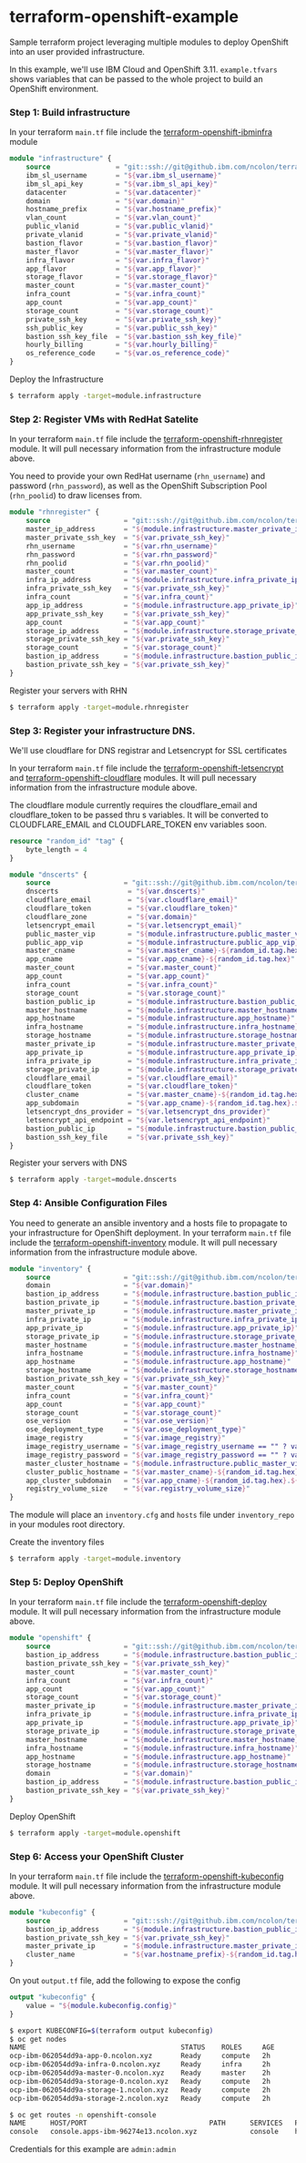 # terraform-openshift-example

Sample terraform project leveraging multiple modules to deploy OpenShift into an user provided infrastructure.

In this example, we'll use IBM Cloud and OpenShift 3.11. `example.tfvars` shows variables that can be passed to the whole project to build an OpenShift environment.


### Step 1:  Build infrastructure

In your terraform `main.tf` file include the [terraform-openshift-ibminfra](https://github.ibm.com/ncolon/terraform-openshift-ibminfra) module

```terraform
module "infrastructure" {
    source                = "git::ssh://git@github.ibm.com/ncolon/terraform-openshift-ibminfra.git"
    ibm_sl_username       = "${var.ibm_sl_username}"
    ibm_sl_api_key        = "${var.ibm_sl_api_key}"
    datacenter            = "${var.datacenter}"
    domain                = "${var.domain}"
    hostname_prefix       = "${var.hostname_prefix}"
    vlan_count            = "${var.vlan_count}"
    public_vlanid         = "${var.public_vlanid}"
    private_vlanid        = "${var.private_vlanid}"
    bastion_flavor        = "${var.bastion_flavor}"
    master_flavor         = "${var.master_flavor}"
    infra_flavor          = "${var.infra_flavor}"
    app_flavor            = "${var.app_flavor}"
    storage_flavor        = "${var.storage_flavor}"
    master_count          = "${var.master_count}"
    infra_count           = "${var.infra_count}"
    app_count             = "${var.app_count}"
    storage_count         = "${var.storage_count}"
    private_ssh_key       = "${var.private_ssh_key}"
    ssh_public_key        = "${var.public_ssh_key}"
    bastion_ssh_key_file  = "${var.bastion_ssh_key_file}"
    hourly_billing        = "${var.hourly_billing}"
    os_reference_code     = "${var.os_reference_code}"
}
```

Deploy the Infrastructure
```bash
$ terraform apply -target=module.infrastructure
```

### Step 2: Register VMs with RedHat Satelite

In your terraform `main.tf` file include the [terraform-openshift-rhnregister](https://github.ibm.com/ncolon/terraform-openshift-rhnregister) module.  It will pull necessary information from the infrastructure module above.

You need to provide your own RedHat username (`rhn_username`) and password (`rhn_password`), as well as the OpenShift Subscription Pool (`rhn_poolid`) to draw licenses from.

```terraform
module "rhnregister" {
    source                  = "git::ssh://git@github.ibm.com/ncolon/terraform-openshift-rhnregister.git"
    master_ip_address       = "${module.infrastructure.master_private_ip}"
    master_private_ssh_key  = "${var.private_ssh_key}"
    rhn_username            = "${var.rhn_username}"
    rhn_password            = "${var.rhn_password}"
    rhn_poolid              = "${var.rhn_poolid}"
    master_count            = "${var.master_count}"
    infra_ip_address        = "${module.infrastructure.infra_private_ip}"
    infra_private_ssh_key   = "${var.private_ssh_key}"
    infra_count             = "${var.infra_count}"
    app_ip_address          = "${module.infrastructure.app_private_ip}"
    app_private_ssh_key     = "${var.private_ssh_key}"
    app_count               = "${var.app_count}"
    storage_ip_address      = "${module.infrastructure.storage_private_ip}"
    storage_private_ssh_key = "${var.private_ssh_key}"
    storage_count           = "${var.storage_count}"
    bastion_ip_address      = "${module.infrastructure.bastion_public_ip}"
    bastion_private_ssh_key = "${var.private_ssh_key}"
}
```

Register your servers with RHN
```bash
$ terraform apply -target=module.rhnregister
```

### Step 3: Register your infrastructure DNS.
We'll use cloudflare for DNS registrar and Letsencrypt for SSL certificates

In your terraform `main.tf` file include the [terraform-openshift-letsencrypt](https://github.ibm.com/ncolon/terraform-openshift-ibminfra) and [terraform-openshift-cloudflare](https://github.ibm.com/ncolon/terraform-openshift-ibminfra) modules. It will pull necessary information from the infrastructure module above.

The cloudflare module currently requires the cloudflare_email and cloudflare_token to be passed thru s variables.  It will be converted to CLOUDFLARE_EMAIL and CLOUDFLARE_TOKEN env variables soon.

```terraform
resource "random_id" "tag" {
    byte_length = 4
}

module "dnscerts" {
    source                  = "git::ssh://git@github.ibm.com/ncolon/terraform-openshift-dnscerts.git"
    dnscerts                 = "${var.dnscerts}"
    cloudflare_email         = "${var.cloudflare_email}"
    cloudflare_token         = "${var.cloudflare_token}"
    cloudflare_zone          = "${var.domain}"
    letsencrypt_email        = "${var.letsencrypt_email}"
    public_master_vip        = "${module.infrastructure.public_master_vip}"
    public_app_vip           = "${module.infrastructure.public_app_vip}"
    master_cname             = "${var.master_cname}-${random_id.tag.hex}"
    app_cname                = "${var.app_cname}-${random_id.tag.hex}"
    master_count             = "${var.master_count}"
    app_count                = "${var.app_count}"
    infra_count              = "${var.infra_count}"
    storage_count            = "${var.storage_count}"
    bastion_public_ip        = "${module.infrastructure.bastion_public_ip}"
    master_hostname          = "${module.infrastructure.master_hostname}"
    app_hostname             = "${module.infrastructure.app_hostname}"
    infra_hostname           = "${module.infrastructure.infra_hostname}"
    storage_hostname         = "${module.infrastructure.storage_hostname}"
    master_private_ip        = "${module.infrastructure.master_private_ip}"
    app_private_ip           = "${module.infrastructure.app_private_ip}"
    infra_private_ip         = "${module.infrastructure.infra_private_ip}"
    storage_private_ip       = "${module.infrastructure.storage_private_ip}"
    cloudflare_email         = "${var.cloudflare_email}"
    cloudflare_token         = "${var.cloudflare_token}"
    cluster_cname            = "${var.master_cname}-${random_id.tag.hex}.${var.domain}"
    app_subdomain            = "${var.app_cname}-${random_id.tag.hex}.${var.domain}"
    letsencrypt_dns_provider = "${var.letsencrypt_dns_provider}"
    letsencrypt_api_endpoint = "${var.letsencrypt_api_endpoint}"
    bastion_public_ip        = "${module.infrastructure.bastion_public_ip}"
    bastion_ssh_key_file     = "${var.private_ssh_key}"
}
```

Register your servers with DNS
```bash
$ terraform apply -target=module.dnscerts
```

### Step 4:  Ansible Configuration Files
You need to generate an ansible inventory and a hosts file to propagate to your infrastructure for OpenShift deployment.  In your terraform `main.tf` file include the [terraform-openshift-inventory](https://github.ibm.com/ncolon/terraform-openshift-inventory) module. It will pull necessary information from the infrastructure module above.

```terraform
module "inventory" {
    source                  = "git::ssh://git@github.ibm.com/ncolon/terraform-openshift-inventory.git"
    domain                  = "${var.domain}"
    bastion_ip_address      = "${module.infrastructure.bastion_public_ip}"
    bastion_private_ip      = "${module.infrastructure.bastion_private_ip}"
    master_private_ip       = "${module.infrastructure.master_private_ip}"
    infra_private_ip        = "${module.infrastructure.infra_private_ip}"
    app_private_ip          = "${module.infrastructure.app_private_ip}"
    storage_private_ip      = "${module.infrastructure.storage_private_ip}"
    master_hostname         = "${module.infrastructure.master_hostname}"
    infra_hostname          = "${module.infrastructure.infra_hostname}"
    app_hostname            = "${module.infrastructure.app_hostname}"
    storage_hostname        = "${module.infrastructure.storage_hostname}"
    bastion_private_ssh_key = "${var.private_ssh_key}"
    master_count            = "${var.master_count}"
    infra_count             = "${var.infra_count}"
    app_count               = "${var.app_count}"
    storage_count           = "${var.storage_count}"
    ose_version             = "${var.ose_version}"
    ose_deployment_type     = "${var.ose_deployment_type}"
    image_registry          = "${var.image_registry}"
    image_registry_username = "${var.image_registry_username == "" ? var.rhn_username : ""}"
    image_registry_password = "${var.image_registry_password == "" ? var.rhn_password : ""}"
    master_cluster_hostname = "${module.infrastructure.public_master_vip}"
    cluster_public_hostname = "${var.master_cname}-${random_id.tag.hex}.${var.domain}"
    app_cluster_subdomain   = "${var.app_cname}-${random_id.tag.hex}.${var.domain}"
    registry_volume_size    = "${var.registry_volume_size}"
}
```

The module will place an `inventory.cfg` and `hosts` file under `inventory_repo` in your modules root directory.

Create the inventory files
```bash
$ terraform apply -target=module.inventory
```


### Step 5: Deploy OpenShift
In your terraform `main.tf` file include the [terraform-openshift-deploy](https://github.ibm.com/ncolon/terraform-openshift-deploy) module. It will pull necessary information from the infrastructure module above.

```terraform
module "openshift" {
    source                  = "git::ssh://git@github.ibm.com/ncolon/terraform-openshift-deploy.git"
    bastion_ip_address      = "${module.infrastructure.bastion_public_ip}"
    bastion_private_ssh_key = "${var.private_ssh_key}"
    master_count            = "${var.master_count}"
    infra_count             = "${var.infra_count}"
    app_count               = "${var.app_count}"
    storage_count           = "${var.storage_count}"
    master_private_ip       = "${module.infrastructure.master_private_ip}"
    infra_private_ip        = "${module.infrastructure.infra_private_ip}"
    app_private_ip          = "${module.infrastructure.app_private_ip}"
    storage_private_ip      = "${module.infrastructure.storage_private_ip}"
    master_hostname         = "${module.infrastructure.master_hostname}"
    infra_hostname          = "${module.infrastructure.infra_hostname}"
    app_hostname            = "${module.infrastructure.app_hostname}"
    storage_hostname        = "${module.infrastructure.storage_hostname}"
    domain                  = "${var.domain}"
    bastion_ip_address      = "${module.infrastructure.bastion_public_ip}"
    bastion_private_ssh_key = "${var.private_ssh_key}"
}
```

Deploy OpenShift
```bash
$ terraform apply -target=module.openshift
```

### Step 6:  Access your OpenShift Cluster
In your terraform `main.tf` file include the [terraform-openshift-kubeconfig](https://github.ibm.com/ncolon/terraform-openshift-kubeconfig) module. It will pull necessary information from the infrastructure module above.

```terraform
module "kubeconfig" {
    source                  = "git::ssh://git@github.ibm.com/ncolon/terraform-openshift-kubeconfig.git"
    bastion_ip_address      = "${module.infrastructure.bastion_public_ip}"
    bastion_private_ssh_key = "${var.private_ssh_key}"
    master_private_ip       = "${module.infrastructure.master_private_ip}"
    cluster_name            = "${var.hostname_prefix}-${random_id.tag.hex}"
}
```

On yout `output.tf` file, add the following to expose the config

```terraform
output "kubeconfig" {
    value = "${module.kubeconfig.config}"
}
```

```bash
$ export KUBECONFIG=$(terraform output kubeconfig)
$ oc get nodes
NAME                                      STATUS    ROLES     AGE       VERSION
ocp-ibm-062054dd9a-app-0.ncolon.xyz       Ready     compute   2h        v1.11.0+d4cacc0
ocp-ibm-062054dd9a-infra-0.ncolon.xyz     Ready     infra     2h        v1.11.0+d4cacc0
ocp-ibm-062054dd9a-master-0.ncolon.xyz    Ready     master    2h        v1.11.0+d4cacc0
ocp-ibm-062054dd9a-storage-0.ncolon.xyz   Ready     compute   2h        v1.11.0+d4cacc0
ocp-ibm-062054dd9a-storage-1.ncolon.xyz   Ready     compute   2h        v1.11.0+d4cacc0
ocp-ibm-062054dd9a-storage-2.ncolon.xyz   Ready     compute   2h        v1.11.0+d4cacc0

$ oc get routes -n openshift-console
NAME      HOST/PORT                              PATH      SERVICES   PORT      TERMINATION          WILDCARD
console   console.apps-ibm-96274e13.ncolon.xyz             console    https     reencrypt/Redirect   None
```

Credentials for this example are `admin:admin`
